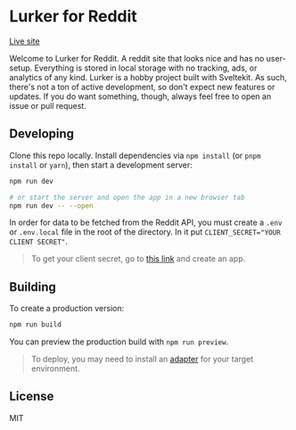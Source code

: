 # Lurker for Reddit

[Live site](https://lurker.me)

Welcome to Lurker for Reddit. A reddit site that looks nice and has no user-setup. Everything is stored in local storage with no tracking, ads, or analytics of any kind. Lurker is a hobby project built with Sveltekit. As such, there's not a ton of active development, so don't expect new features or updates. If you do want something, though, always feel free to open an issue or pull request.

## Developing

Clone this repo locally. Install dependencies via `npm install` (or `pnpm install` or `yarn`), then start a development server:

```bash
npm run dev

# or start the server and open the app in a new browser tab
npm run dev -- --open
```

In order for data to be fetched from the Reddit API, you must create a `.env` or `.env.local` file in the root of the directory. In it put `CLIENT_SECRET="YOUR CLIENT SECRET"`.

> To get your client secret, go to [this link](https://www.reddit.com/prefs/apps) and create an app.

## Building

To create a production version:

```bash
npm run build
```

You can preview the production build with `npm run preview`.

> To deploy, you may need to install an [adapter](https://kit.svelte.dev/docs/adapters) for your target environment.

## License

MIT
